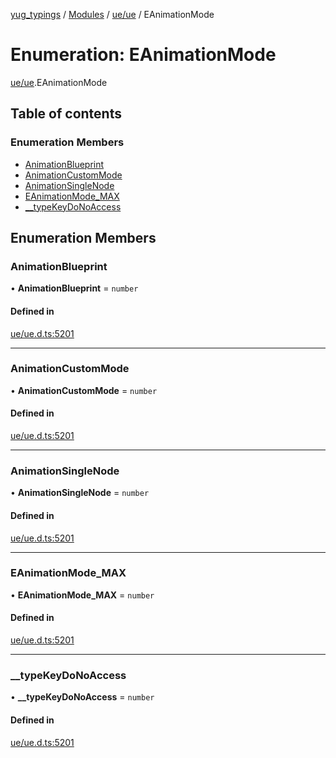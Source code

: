 [yug_typings](../README.md) / [Modules](../modules.md) / [ue/ue](../modules/ue_ue.md) / EAnimationMode

# Enumeration: EAnimationMode

[ue/ue](../modules/ue_ue.md).EAnimationMode

## Table of contents

### Enumeration Members

- [AnimationBlueprint](ue_ue.EAnimationMode.md#animationblueprint)
- [AnimationCustomMode](ue_ue.EAnimationMode.md#animationcustommode)
- [AnimationSingleNode](ue_ue.EAnimationMode.md#animationsinglenode)
- [EAnimationMode\_MAX](ue_ue.EAnimationMode.md#eanimationmode_max)
- [\_\_typeKeyDoNoAccess](ue_ue.EAnimationMode.md#__typekeydonoaccess)

## Enumeration Members

### AnimationBlueprint

• **AnimationBlueprint** = `number`

#### Defined in

[ue/ue.d.ts:5201](https://github.com/YugMetaverse/yug_typings/blob/25cad34/ue/ue.d.ts#L5201)

___

### AnimationCustomMode

• **AnimationCustomMode** = `number`

#### Defined in

[ue/ue.d.ts:5201](https://github.com/YugMetaverse/yug_typings/blob/25cad34/ue/ue.d.ts#L5201)

___

### AnimationSingleNode

• **AnimationSingleNode** = `number`

#### Defined in

[ue/ue.d.ts:5201](https://github.com/YugMetaverse/yug_typings/blob/25cad34/ue/ue.d.ts#L5201)

___

### EAnimationMode\_MAX

• **EAnimationMode\_MAX** = `number`

#### Defined in

[ue/ue.d.ts:5201](https://github.com/YugMetaverse/yug_typings/blob/25cad34/ue/ue.d.ts#L5201)

___

### \_\_typeKeyDoNoAccess

• **\_\_typeKeyDoNoAccess** = `number`

#### Defined in

[ue/ue.d.ts:5201](https://github.com/YugMetaverse/yug_typings/blob/25cad34/ue/ue.d.ts#L5201)
